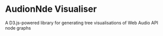 # AudionNde Visualiser

A D3.js-powered library for generating tree visualisations of Web Audio API node graphs
